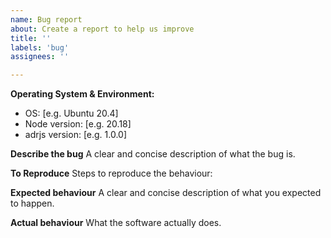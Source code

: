```yaml
---
name: Bug report
about: Create a report to help us improve
title: ''
labels: 'bug'
assignees: ''

---
```


**Operating System & Environment:**
- OS: [e.g. Ubuntu 20.4]
- Node version: [e.g. 20.18]
- adrjs version: [e.g. 1.0.0]

**Describe the bug**
A clear and concise description of what the bug is.

**To Reproduce**
Steps to reproduce the behaviour:

**Expected behaviour**
A clear and concise description of what you expected to happen.

**Actual behaviour**
What the software actually does.
